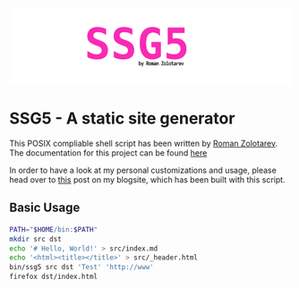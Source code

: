 <p align="center">
    <img src="ssg5.png">
</p>

# SSG5 - A static site generator

This POSIX compliable shell script has been written by [Roman
Zolotarev](https://www.romanzolotarev.com/). The documentation for this project
can be found [here](https://www.romanzolotarev.com/ssg.html)

In order to have a look at my personal customizations and usage, please head
over to [this](https://fmash16.github.io/content/posts/ssg5_site.html) post on
my blogsite, which has been built with this script.

## Basic Usage

```bash
PATH="$HOME/bin:$PATH"
mkdir src dst
echo '# Hello, World!' > src/index.md
echo '<html><title></title>' > src/_header.html
bin/ssg5 src dst 'Test' 'http://www'
firefox dst/index.html
```
